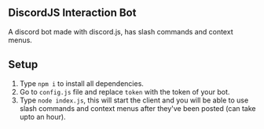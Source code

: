 ## DiscordJS Interaction Bot

A discord bot made with discord.js, has slash commands and context menus.

## Setup

1. Type `npm i` to install all dependencies.
2. Go to `config.js` file and replace `token` with the token of your bot.
3. Type `node index.js`, this will start the client and you will be able to use slash commands and context menus after they've been posted (can take upto an hour).
